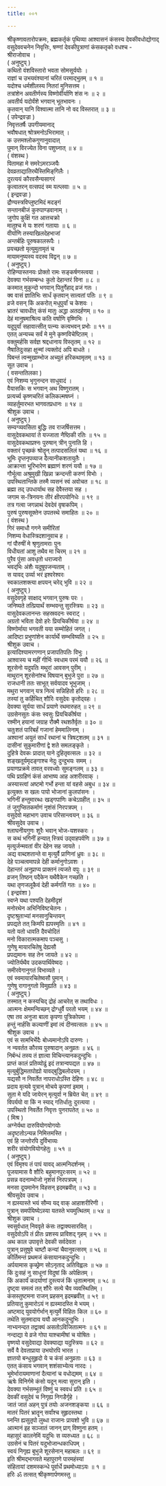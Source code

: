 ```yaml
---
title: ००१

---
```

श्रीकृष्णावतारोपक्रमः, ब्रह्मकर्तृकं पृथिव्या आश्वासनं कंसस्य देवकीवधोद्योगाद्  
वसुदेववचनेन निवृत्तिः, षण्णां देवकीपुत्राणां कंसकतृको वधश्च -  
श्रीराजोवाच ।  
( अनुष्टुप् )  
कथितो वंशविस्तारो भवता सोमसूर्ययोः ।  
राज्ञां च उभयवंश्यानां चरितं परमाद्भुतम् ॥ १ ॥  
यदोश्च धर्मशीलस्य नितरां मुनिसत्तम ।  
तत्रांशेन अवतीर्णस्य विष्णोर्वीर्याणि शंस नः ॥ २ ॥  
अवतीर्य यदोर्वंशे भगवान् भूतभावनः ।  
कृतवान् यानि विश्वात्मा तानि नो वद विस्तरात् ॥ ३ ॥  
( उपेन्द्रवज्रा )  
निवृत्ततर्षैः उपगीयमानाद्  
भवौषधात् श्रोत्रमनोऽभिरामात् ।  
क उत्तमश्लोकगुणानुवादात्  
पुमान् विरज्येत विना पशुघ्नात् ॥ ४ ॥  
( वंशस्थ )  
पितामहा मे समरेऽमरञ्जयैः  
देवव्रताद्यातिरथैस्तिमिङ्‌गिलैः ।  
दुरत्ययं कौरवसैन्यसागरं  
कृत्वातरन् वत्सपदं स्म यत्प्लवाः ॥ ५ ॥  
( इन्द्रवज्रा )  
द्रौण्यस्त्रविप्लुष्टमिदं मदङ्‌गं  
सन्तानबीजं कुरुपाण्डवानाम् ।  
जुगोप कुक्षिं गत आत्तचक्रो  
मातुश्च मे यः शरणं गतायाः ॥ ६ ॥  
वीर्याणि तस्याखिलदेहभाजां  
अन्तर्बहिः पूरुषकालरूपैः ।  
प्रयच्छतो मृत्युमुतामृतं च  
मायामनुष्यस्य वदस्व विद्वन् ॥ ७ ॥  
( अनुष्टुप् )  
रोहिण्यास्तनयः प्रोक्तो रामः सङ्कर्षणस्त्वया ।  
देवक्या गर्भसम्बन्धः कुतो देहान्तरं विना ॥ ८ ॥  
कस्मात् मुकुन्दो भगवान् पितुर्गेहाद् व्रजं गतः ।  
क्व वासं ज्ञातिभिः सार्धं कृतवान् सात्वतां पतिः ॥ ९ ॥  
व्रजे वसन् किं अकरोत् मधुपुर्यां च केशवः ।  
भ्रातरं चावधीत् कंसं मातुः अद्धा अतदर्हणम् ॥ १० ॥  
देहं मानुषमाश्रित्य कति वर्षाणि वृष्णिभिः ।  
यदुपुर्यां सहावात्सीत् पत्न्यः कत्यभवन् प्रभोः ॥ ११ ॥  
एतत् अन्यच्च सर्वं मे मुने कृष्णविचेष्टितम् ।  
वक्तुमर्हसि सर्वज्ञ श्रद्दधानाय विस्तृतम् ॥ १२ ॥  
नैषातिदुःसहा क्षुन्मां त्यक्तोदं अपि बाधते ।  
पिबन्तं त्वन्मुखाम्भोज अच्युतं हरिकथामृतम् ॥ १३ ॥  
सूत उवाच ।  
( वसन्ततिलका )  
एवं निशम्य भृगुनन्दन साधुवादं ।  
वैयासकिः स भगवान् अथ विष्णुरातम् ।  
प्रत्यर्च्य कृष्णचरितं कलिकल्मषघ्नं ।  
व्याहर्तुमारभत भागवतप्रधानः ॥ १४ ॥  
श्रीशुक उवाच ।  
( अनुष्टुप् )  
सम्यग्व्यवसिता बुद्धिः तव राजर्षिसत्तम ।  
वासुदेवकथायां ते यज्जाता नैष्ठिकी रतिः ॥ १५ ॥  
वासुदेवकथाप्रश्नः पुरुषान् त्रीन् पुनाति हि ।  
वक्तारं पृच्छकं श्रोतॄन् तत्पादसलिलं यथा ॥ १६ ॥  
भूमिः दृप्तनृपव्याज दैत्यानीकशतायुतैः ।  
आक्रान्ता भूरिभारेण ब्रह्माणं शरणं ययौ ॥ १७ ॥  
गौर्भूत्वा अश्रुमुखी खिन्ना क्रन्दन्ती करुणं विभोः ।  
उपस्थितान्तिके तस्मै व्यसनं स्वं अवोचत ॥ १८ ॥  
ब्रह्मा तद् उपधार्याथ सह देवैस्तया सह ।  
जगाम स-त्रिनयनः तीरं क्षीरपयोनिधेः ॥ १९ ॥  
तत्र गत्वा जगन्नाथं देवदेवं वृषाकपिम् ।  
पुरुषं पुरुषसूक्तेन उपतस्थे समाहितः ॥ २० ॥  
( वंशस्थ )  
गिरं समाधौ गगने समीरितां  
निशम्य वेधास्त्रिदशानुवाच ह ।  
गां पौरुषीं मे श्रृणुतामराः पुनः  
विधीयतां आशु तथैव मा चिरम् ॥ २१ ॥  
पुरैव पुंसा अवधृतो धराज्वरो  
भवद्‌भिः अंशैः यदुषूपजन्यताम् ।  
स यावद् उर्व्या भरं इश्वरेश्वरः  
स्वकालशक्त्या क्षपयन् चरेद् भुवि ॥ २२ ॥  
( अनुष्टुप् )  
वसुदेवगृहे साक्षाद् भगवान् पुरुषः परः ।  
जनिष्यते तत्प्रियार्थं सम्भवन्तु सुरस्त्रियः ॥ २३ ॥  
वासुदेवकलानन्तः सहस्रवदनः स्वराट् ।  
अग्रतो भविता देवो हरेः प्रियचिकीर्षया ॥ २४ ॥  
विष्णोर्माया भगवती यया सम्मोहितं जगत् ।  
आदिष्टा प्रभुणांशेन कार्यार्थे सम्भविष्यति ॥ २५ ॥  
श्रीशुक उवाच ।  
इत्यादिश्यामरगणान् प्रजापतिपतिः विभुः ।  
आश्वास्य च महीं गीर्भिः स्वधाम परमं ययौ ॥ २६ ॥  
शूरसेनो यदुपतिः मथुरां आवसन् पुरीम् ।  
माथुरान् शूरसेनांश्च विषयान् बुभुजे पुरा ॥ २७ ॥  
राजधानी ततः साभूत् सर्वयादव भूभुजाम् ।  
मथुरा भगवान् यत्र नित्यं सन्निहितो हरिः ॥ २८ ॥  
तस्यां तु कर्हिचित् शौरिः वसुदेवः कृतोद्‌वहः ।  
देवक्या सूर्यया सार्धं प्रयाणे रथमारुहत् ॥ २९ ॥  
उग्रसेनसुतः कंसः स्वसुः प्रियचिकीर्षया ।  
रश्मीन् हयानां जग्राह रौक्मै रथशतैर्वृतः ॥ ३० ॥  
चतुःशतं पारिबर्हं गजानां हेममालिनाम् ।  
अश्वानां अयुतं सार्धं रथानां च त्रिषट्शतम् ॥ ३१ ॥  
दासीनां सुकुमारीणां द्वे शते समलङ्कृते ।  
दुहित्रे देवकः प्रादात् याने दुहितृवत्सलः ॥ ३२ ॥  
शङ्खतूर्यमृदङ्गाश्च नेदुः दुन्दुभयः समम् ।  
प्रयाणप्रक्रमे तावत् वरवध्वोः सुमङ्गलम् ॥ ३३ ॥  
पथि प्रग्रहिणं कंसं आभाष्य आह अशरीरवाक् ।  
अस्यास्त्वां अष्टमो गर्भो हन्ता यां वहसे अबुध ॥ ३४ ॥  
इत्युक्तः स खलः पापो भोजानां कुलपांसनः ।  
भगिनीं हन्तुमारब्धः खड्गपाणिः कचेऽग्रहीत् ॥ ३५ ॥  
तं जुगुप्सितकर्माणं नृशंसं निरपत्रपम् ।  
वसुदेवो महाभाग उवाच परिसान्त्वयन् ॥ ३६ ॥  
श्रीवसुदेव उवाच ।  
श्लाघनीयगुणः शूरैः भवान् भोज-यशस्करः ।  
स कथं भगिनीं हन्यात् स्त्रियं उद्‌वाहपर्वणि ॥ ३७ ॥  
मृत्युर्जन्मवतां वीर देहेन सह जायते ।  
अद्य वाब्दशतान्ते वा मृत्युर्वै प्राणिनां ध्रुवः ॥ ३८ ॥  
देहे पञ्चत्वमापन्ने देही कर्मानुगोऽवशः ।  
देहान्तरं अनुप्राप्य प्राक्तनं त्यजते वपुः ॥ ३९ ॥  
व्रजन् तिष्ठन् पदैकेन यथैवैकेन गच्छति ।  
यथा तृणजलूकैवं देही कर्मगतिं गतः ॥ ४० ॥  
( इन्द्रवंशा )  
स्वप्ने यथा पश्यति देहमीदृशं  
मनोरथेन अभिनिविष्टचेतनः ।  
दृष्टश्रुताभ्यां मनसानुचिन्तयन्  
प्रपद्यते तत् किमपि ह्यपस्मृतिः ॥ ४१ ॥  
यतो यतो धावति दैवचोदितं  
मनो विकारात्मकमाप पञ्चसु ।  
गुणेषु मायारचितेषु देह्यसौ  
प्रपद्यमानः सह तेन जायते ॥ ४२ ॥  
ज्योतिर्यथैव उदकपार्थिवेष्वदः ।  
समीरवेगानुगतं विभाव्यते ।  
एवं स्वमायारचितेष्वसौ पुमान् ।  
गुणेषु रागानुगतो विमुह्यति ॥ ४३ ॥  
( अनुष्टुप् )  
तस्मात् न कस्यचिद् द्रोहं आचरेत् स तथाविधः ।  
आत्मनः क्षेममन्विच्छन् द्रोग्धुर्वै परतो भयम् ॥ ४४ ॥  
एषा तव अनुजा बाला कृपणा पुत्रिकोपमा ।  
हन्तुं नार्हसि कल्याणीं इमां त्वं दीनवत्सलः ॥ ४५ ॥  
श्रीशुक उवाच ।  
एवं स सामभिर्भेदैः बोध्यमानोऽपि दारुणः ।  
न न्यवर्तत कौरव्य पुरुषादान् अनुव्रतः ॥ ४६ ॥  
निर्बन्धं तस्य तं ज्ञात्वा विचिन्त्यानकदुन्दुभिः ।  
प्राप्तं कालं प्रतिव्योढुं इदं तत्रान्वपद्यत ॥ ४७ ॥  
मृत्युर्बुद्धिमतापोह्यो यावद्बुद्धिबलोदयम् ।  
यद्यसौ न निवर्तेत नापराधोऽस्ति देहिनः ॥ ४८ ॥  
प्रदाय मृत्यवे पुत्रान् मोचये कृपणां इमाम् ।  
सुता मे यदि जायेरन् मृत्युर्वा न म्रियेत चेत् ॥ ४९ ॥  
विपर्ययो वा किं न स्याद् गतिर्धातुः दुरत्यया ।  
उपस्थितो निवर्तेत निवृत्तः पुनरापतेत् ॥ ५० ॥  
( मिश्र )  
अग्नेर्यथा दारुवियोगयोगयोः  
अदृष्टतोऽन्यन्न निमित्तमस्ति ।  
एवं हि जन्तोरपि दुर्विभाव्यः  
शरीर संयोगवियोगहेतुः ॥ ५१ ॥  
( अनुष्टुप् )  
एवं विमृश्य तं पापं यावद् आत्मनिदर्शनम् ।  
पूजयामास वै शौरिः बहुमानपुरःसरम् ॥ ५२ ॥  
प्रसन्न वदनाम्भोजो नृशंसं निरपत्रपम् ।  
मनसा दूयमानेन विहसन् इदमब्रवीत् ॥ ५३ ॥  
श्रीवसुदेव उवाच ।  
न ह्यस्यास्ते भयं सौम्य यद् वाक् आहाशरीरिणी ।  
पुत्रान् समर्पयिष्येऽस्या यतस्ते भयमुत्थितम् ॥ ५४ ॥  
श्रीशुक उवाच ।  
स्वसुर्वधात् निववृते कंसः तद्वाक्यसारवित् ।  
वसुदेवोऽपि तं प्रीतः प्रशस्य प्राविशद् गृहम् ॥ ५५ ॥  
अथ काल उपावृत्ते देवकी सर्वदेवता ।  
पुत्रान् प्रसुषुवे चाष्टौ कन्यां चैवानुवत्सरम् ॥ ५६ ॥  
कीर्तिमन्तं प्रथमजं कंसायानकदुन्दुभिः ।  
अर्पयामास कृच्छ्रेण सोऽनृताद् अतिविह्वलः ॥ ५७ ॥  
किं दुःसहं नु साधूनां विदुषां किं अपेक्षितम् ।  
किं अकार्यं कदर्याणां दुस्त्यजं किं धृतात्मनाम् ॥ ५८ ॥  
दृष्ट्वा समत्वं तत् शौरेः सत्ये चैव व्यवस्थितिम् ।  
कंसस्तुष्टमना राजन् प्रहसन् इदमब्रवीत् ॥ ५९ ॥  
प्रतियातु कुमारोऽयं न ह्यस्मादस्ति मे भयम् ।  
अष्टमाद् युवयोर्गर्भान् मृत्युर्मे विहितः किल ॥ ६० ॥  
तथेति सुतमादाय ययौ आनकदुन्दुभिः ।  
नाभ्यनन्दत तद्वाक्यं असतोऽविजितात्मनः ॥ ६१ ॥  
नन्दाद्या ये व्रजे गोपा याश्चामीषां च योषितः ।  
वृष्णयो वसुदेवाद्या देवक्याद्या यदुस्त्रियः ॥ ६२ ॥  
सर्वे वै देवताप्राया उभयोरपि भारत ।  
ज्ञातयो बन्धुसुहृदो ये च कंसं अनुव्रताः ॥ ६३ ॥  
एतत् कंसाय भगवान् शशंसाभ्येत्य नारदः ।  
भूमेर्भारायमाणानां दैत्यानां च वधोद्यमम् ॥ ६४ ॥  
ऋषेः विनिर्गमे कंसो यदून् मत्वा सुरान् इति ।  
देवक्या गर्भसम्भूतं विष्णुं च स्ववधं प्रति ॥ ६५ ॥  
देवकीं वसुदेवं च निगृह्य निगडैर्गृहे ।  
जातं जातं अहन् पुत्रं तयोः अजनशङ्कया ॥ ६६ ॥  
मातरं पितरं भ्रातॄन् सर्वांश्च सुहृदस्तथा ।  
घ्नन्ति ह्यसुतृपो लुब्धा राजानः प्रायशो भुवि ॥ ६७ ॥  
आत्मानं इह सञ्जातं जानन् प्राग् विष्णुना हतम् ।  
महासुरं कालनेमिं यदुभिः स व्यरुध्यत ॥ ६८ ॥  
उग्रसेनं च पितरं यदुभोजान्धकाधिपम् ।  
स्वयं निगृह्य बुभुजे शूरसेनान् महाबलः ॥ ६९ ॥  
इति श्रीमद्भागवते महापुराणे पारमहंस्यां  
संहितायां दशमस्कन्धे पूर्वार्धे प्रथमोध्याऽयः ॥ १ ॥  
हरिः ॐ तत्सत् श्रीकृष्णार्पणमस्तु ॥